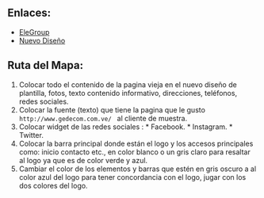 ## Enlaces:
  * [EleGroup](http://www.elegroup.com.pe/)
  * [Nuevo Diseño](https://elib0.github.io/elegroup/)

## Ruta del Mapa:
  1. Colocar todo el contenido de la pagina vieja en el nuevo diseño de plantilla, fotos, texto contenido informativo, direcciones, teléfonos, redes sociales.
  2. Colocar la fuente (texto) que tiene la pagina que le gusto `http://www.gedecom.com.ve/
` al cliente de muestra.
  3. Colocar widget  de las redes sociales :
    * Facebook.
    * Instagram.
    * Twitter.
  4. Colocar la barra principal donde están el logo y los accesos principales como: inicio  contacto etc., en color blanco o un gris claro para resaltar al logo ya que es de color verde y azul.
  5. Cambiar el color de los elementos y barras que estén en gris oscuro a al color azul del logo para tener concordancia con el logo, jugar con los dos colores del logo.
